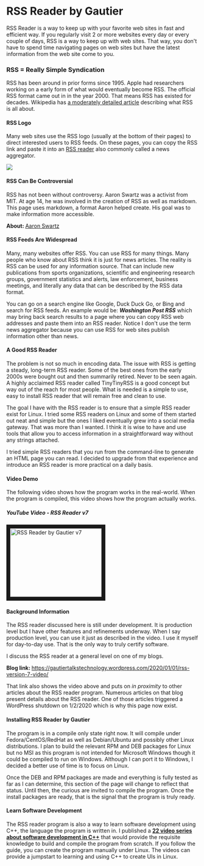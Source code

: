 RSS Reader by Gautier
=====================

RSS Reader is a way to keep up with your favorite web sites in fast and efficient way. If you regularly visit 2 or more websites every day or every couple of days, RSS is a way to keep up with web sites. That way, you don't have to spend time navigating pages on web sites but have the latest information from the web site come to you.

### RSS = Really Simple Syndication
RSS has been around in prior forms since 1995. Apple had researchers working on a early form of what would eventually become RSS. The official RSS format came out in in the year 2000. That means RSS has existed for decades. Wikipedia has <a target="_blank" href="">a moderately detailed article</a> describing what RSS is all about.

#### RSS Logo
Many web sites use the RSS logo (usually at the bottom of their pages) to direct interested users to RSS feeds. On these pages, you can copy the RSS link and paste it into an <a target="_blank" href="https://en.wikipedia.org/wiki/News_aggregator">RSS reader</a> also commonly called a news aggregator.

<img src="https://upload.wikimedia.org/wikipedia/en/4/43/Feed-icon.svg" />

#### RSS Can Be Controversial
RSS has not been without controversy. Aaron Swartz was a activist from MIT. At age 14, he was involved in the creation of RSS as well as markdown. This page uses markdown, a format Aaron helped create. His goal was to make information more accessible.

<b>About: </b><a target="_blank" href="https://en.wikipedia.org/wiki/Aaron_Swartz">Aaron Swartz</a>

#### RSS Feeds Are Widespread
Many, many websites offer RSS. You can use RSS for many things. Many people who know about RSS think it is just for news articles. The reality is RSS can be used for any information source. That can include new publications from sports organizations, scientific and engineering research groups, government statistics and alerts, law enforcement, business meetings, and literally any data that can be described by the RSS data format.

You can go on a search engine like Google, Duck Duck Go, or Bing and search for RSS feeds. An example would be: <b><i>Washington Post RSS</i></b> which may bring back search results to a page where you can copy RSS web addresses and paste them into an RSS reader. Notice I don't use the term news aggregator because you can use RSS for web sites publish information other than news.

#### A Good RSS Reader
The problem is not so much in encoding data. The issue with RSS is getting a steady, long-term RSS reader. Some of the best ones from the early 2000s were bought out and then summarily retired. Never to be seen again. A highly acclaimed RSS reader called TinyTinyRSS is a good concept but way out of the reach for most people. What is needed is a simple to use, easy to install RSS reader that will remain free and clean to use.

The goal I have with the RSS reader is to ensure that a simple RSS reader exist for Linux. I tried some RSS readers on Linux and some of them started out neat and simple but the ones I liked eventually grew into a social media gateway. That was more than I wanted. I think it is wise to have and use tools that allow you to access information in a straightforward way without any strings attached.

I tried simple RSS readers that you run from the command-line to generate an HTML page you can read. I decided to upgrade from that experience and introduce an RSS reader is more practical on a daily basis.

#### Video Demo
The following video shows how the program works in the real-world. When the program is compiled, this video shows how the program actually works.
##### YouTube Video - RSS Reader v7

<a href="http://www.youtube.com/watch?feature=player_embedded&v=ylKjd1bKu7k
" target="_blank"><img src="http://img.youtube.com/vi/ylKjd1bKu7k/0.jpg" 
alt="RSS Reader by Gautier v7" width="240" height="180" border="10" /></a>

#### Background Information
The RSS reader discussed here is still under development. It is production level but I have other features and refinements underway. When I say production level, you can use it just as described in the video. I use it myself for day-to-day use. That is the only way to truly certify software.

I discuss the RSS reader at a general level on one of my blogs.

<b>Blog link: </b><a target="_blank" href="https://gautiertalkstechnology.wordpress.com/2020/01/01/rss-version-7-video/">https://gautiertalkstechnology.wordpress.com/2020/01/01/rss-version-7-video/</a>

That link also shows the video above and puts on <i>in proximity</i> to other articles about the RSS reader program. Numerous articles on that blog present details about the RSS reader. One of those articles triggered a WordPress shutdown on 1/2/2020 which is why this page now exist.

#### Installing RSS Reader by Gautier
The program is in a compile only state right now. It will compile under Fedora/CentOS/RedHat as well as Debian/Ubuntu and possibly other Linux distributions. I plan to build the relevant RPM and DEB packages for Linux but no MSI as this program is not intended for Microsoft Windows though it could be compiled to run on Windows. Although I can port it to Windows, I decided a better use of time is to focus on Linux.

Once the DEB and RPM packages are made and everything is fully tested as far as I can determine, this section of the page will change to reflect that status. Until then, the curious are invited to compile the program. Once the install packages are ready, that is the signal that the program is truly ready.

#### Learn Software Development
The RSS reader program is also a way to learn software development using C++, the language the program is written in. I published a <b><a target="_blank" href="https://gautiertalkstechnology.wordpress.com/2019/11/01/cpp-the-basic-way-ui-and-command-line-22-videos/">22 video series about software development in C++</a></b> that would provide the requisite knowledge to build and compile the program from scratch. If you follow the guide, you can create the program manually under Linux. The videos can provide a jumpstart to learning and using C++ to create UIs in Linux.
